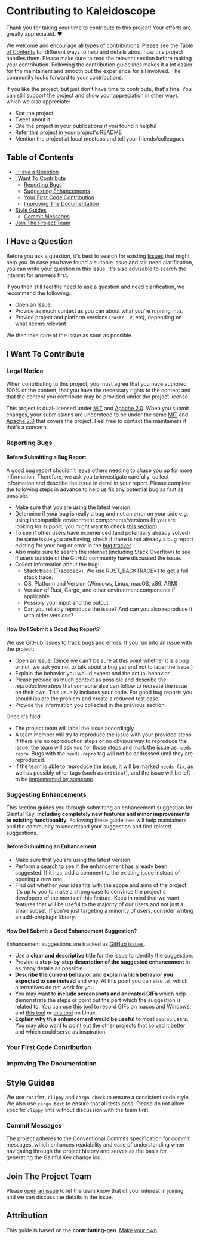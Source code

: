 <!--
SPDX-FileCopyrightText: 2024 Cognitive Disorders Research Lab

SPDX-License-Identifier: Apache-2.0
SPDX-License-Identifier: MIT
-->
<!-- vale Google.FirstPerson = NO -->
<!-- omit in toc -->
# Contributing to Kaleidoscope

<!-- vale Google.Exclamation = NO -->
Thank you for taking your time to contribute to this project! Your efforts are greatly appreciated. ❤️
<!-- vale Google.Exclamation = YES -->

We welcome and encourage all types of contributions. Please see the [Table of Contents](#table-of-contents) for different ways to help and details about how this project handles them. Please make sure to read the relevant section before making your contribution. Following the contribution guidelines makes it a lot easier for the maintainers and smooth out the experience for all involved. The community looks forward to your contributions.

If you like the project, but just don't have time to contribute, that's fine. You can still support the project and show your appreciation in other ways, which we also appreciate:

- Star the project
- Tweet about it
- Cite the project in your publications if you found it helpful
- Refer this project in your project's README
- Mention the project at local meetups and tell your friends/colleagues

<!-- omit in toc -->
## Table of Contents

- [I Have a Question](#i-have-a-question)
- [I Want To Contribute](#i-want-to-contribute)
  - [Reporting Bugs](#reporting-bugs)
  - [Suggesting Enhancements](#suggesting-enhancements)
  - [Your First Code Contribution](#your-first-code-contribution)
  - [Improving The Documentation](#improving-the-documentation)
- [Style Guides](#style-guides)
  - [Commit Messages](#commit-messages)
- [Join The Project Team](#join-the-project-team)



## I Have a Question

Before you ask a question, it's best to search for existing [Issues](https://github.com/CogDisResLab/kaleidoscope/issues) that might help you. In case you have found a suitable issue and still need clarification, you can write your question in this issue. It's also advisable to search the internet for answers first.

If you then still feel the need to ask a question and need clarification, we recommend the following:

- Open an [Issue](https://github.com/CogDisResLab/kaleidoscope/issues/new).
- Provide as much context as you can about what you're running into.
- Provide project and platform versions (`rustc -V`, etc), depending on what seems relevant.

We then take care of the issue as soon as possible.

## I Want To Contribute

### Legal Notice <!-- omit in toc -->

When contributing to this project, you must agree that you have authored 100% of the content, that you have the necessary rights to the content and that the content you contribute may be provided under the project license.


This project is dual-licensed under [MIT](LICENSE-MIT) and [Apache 2.0](LICENSE-APACHE). When you submit changes, your submissions are understood to be under the same [MIT](LICENSE-MIT) and [Apache 2.0](LICENSE-APACHE) that covers the project. Feel free to contact the maintainers if that's a concern.


### Reporting Bugs

<!-- omit in toc -->
#### Before Submitting a Bug Report

A good bug report shouldn't leave others needing to chase you up for more information. Therefore, we ask you to investigate carefully, collect information and describe the issue in detail in your report. Please complete the following steps in advance to help us fix any potential bug as fast as possible.

- Make sure that you are using the latest version.
- Determine if your bug is really a bug and not an error on your side e.g. using incompatible environment components/versions (If you are looking for support, you might want to check [this section](#i-have-a-question)).
- To see if other users have experienced (and potentially already solved) the same issue you are having, check if there is not already a bug report existing for your bug or error in the [bug tracker](https://github.com/CogDisResLab/kaleidoscope/issues?q=label%3Abug).
- Also make sure to search the internet (including Stack Overflow) to see if users outside of the GitHub community have discussed the issue.
- Collect information about the bug:
  - Stack trace (Traceback). We use RUST_BACKTRACE=1 to get a full stack trace.
  - OS, Platform and Version (Windows, Linux, macOS, x86, ARM)
  - Version of Rust, Cargo, and other environment components if applicable
  - Possibly your input and the output
  - Can you reliably reproduce the issue? And can you also reproduce it with older versions?

<!-- omit in toc -->
#### How Do I Submit a Good Bug Report?


We use GitHub issues to track bugs and errors. If you run into an issue with the project:

- Open an [Issue](https://github.com/CogDisResLab/kaleidoscope/issues/new). (Since we can't be sure at this point whether it is a bug or not, we ask you not to talk about a bug yet and not to label the issue.)
- Explain the behavior you would expect and the actual behavior.
- Please provide as much context as possible and describe the *reproduction steps* that someone else can follow to recreate the issue on their own. This usually includes your code. For good bug reports you should isolate the problem and create a reduced test case.
- Provide the information you collected in the previous section.

Once it's filed:

- The project team will label the issue accordingly.
- A team member will try to reproduce the issue with your provided steps. If there are no reproduction steps or no obvious way to reproduce the issue, the team will ask you for those steps and mark the issue as `needs-repro`. Bugs with the `needs-repro` tag will not be addressed until they are reproduced.
- If the team is able to reproduce the issue, it will be marked `needs-fix`, as well as possibly other tags (such as `critical`), and the issue will be left to be [implemented by someone](#your-first-code-contribution).


### Suggesting Enhancements

This section guides you through submitting an enhancement suggestion for Gainful Key, **including completely new features and minor improvements to existing functionality**. Following these guidelines will help maintainers and the community to understand your suggestion and find related suggestions.

<!-- omit in toc -->
#### Before Submitting an Enhancement

- Make sure that you are using the latest version.
- Perform a [search](https://github.com/CogDisResLab/kaleidoscope/issues) to see if the enhancement has already been suggested. If it has, add a comment to the existing issue instead of opening a new one.
- Find out whether your idea fits with the scope and aims of the project. It's up to you to make a strong case to convince the project's developers of the merits of this feature. Keep in mind that we want features that will be useful to the majority of our users and not just a small subset. If you're just targeting a minority of users, consider writing an add-on/plugin library.

<!-- omit in toc -->
#### How Do I Submit a Good Enhancement Suggestion?

Enhancement suggestions are tracked as [GitHub issues](https://github.com/CogDisResLab/kaleidoscope/issues).

- Use a **clear and descriptive title** for the issue to identify the suggestion.
- Provide a **step-by-step description of the suggested enhancement** in as many details as possible.
- **Describe the current behavior** and **explain which behavior you expected to see instead** and why. At this point you can also tell which alternatives do not work for you.
- You may want to **include screenshots and animated GIFs** which help demonstrate the steps or point out the part which the suggestion is related to. You can use [this tool](https://www.cockos.com/licecap/) to record GIFs on macos and Windows, and [this tool](https://github.com/colinkeenan/silentcast) or [this tool](https://github.com/GNOME/byzanz) on Linux. <!-- this should only be included if the project has a GUI -->
- **Explain why this enhancement would be useful** to most `aaprop` users. You may also want to point out the other projects that solved it better and which could serve as inspiration.

### Your First Code Contribution
<!-- TODO
include Setup of env, IDE and typical getting started instructions?

-->

### Improving The Documentation
<!-- TODO
Updating, improving and correcting the documentation

-->

## Style Guides

We use `rustfmt`, `clippy` and `cargo check` to ensure a consistent code style. We also use `cargo test` to ensure that all tests pass. Please do not allow specific `clippy` lints without discussion with the team first.

### Commit Messages

The project adheres to the Conventional Commits specification for commit messages, which enhances readability and ease of understanding when navigating through the project history and serves as the basis for generating the Gainful Key change log.

## Join The Project Team

Please [open an issue](https://github.com/CogDisResLab/kaleidoscope/issues) to let the team know that of your interest in joining, and we can discuss the details in the issue.

<!-- omit in toc -->
## Attribution

<!-- vale write-good.Passive = NO -->
<!-- vale Google.Passive = NO -->
This guide is based on the **contributing-gen**. [Make your own](https://github.com/bttger/contributing-gen)
<!-- vale Google.Passive = YES -->
<!-- vale write-good.Passive = YES -->
